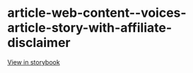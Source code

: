 # article-web-content--voices-article-story-with-affiliate-disclaimer

[View in storybook](https://raw.githack.com/Independent-Digital-News-and-Media-Ltd/indy-branch-review/PR-7761-sb/index.html?path=/story/article-web-content--voices-article-story-with-affiliate-disclaimer)